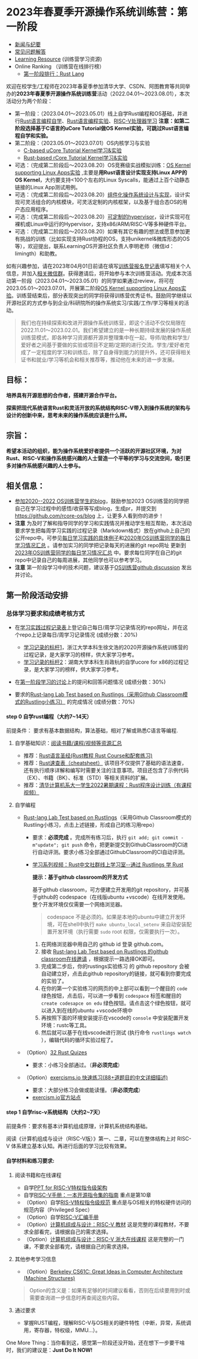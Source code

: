 
# 2023年春夏季开源操作系统训练营：第一阶段

- [新闻与纪要](./news.md)
- [常见问题解答](./QA.md)
- [Learning Resource](./relatedinfo.md) (训练营学习资源)
- Online Ranking （训练营在线排行榜）
  - [第一阶段排行：Rust Lang](https://learningos.github.io/rust-rustlings-ranking/)

欢迎在校学生/工程师在2023年春夏季参加清华大学、CSDN、阿图教育等共同举办的**2023年春夏季开源操作系统训练营**活动（2022.04.01～2023.08.01），本次活动分为两个阶段：

- 第一阶段：（2023.04.01～2023.05.01）线上自学Rust编程和OS基础，并进行[Rust语言编程自学](https://github.com/LearningOS/rust-based-os-comp2023/blob/main/scheduling-1.md#step-0-%E8%87%AA%E5%AD%A6rust%E7%BC%96%E7%A8%8B%E5%A4%A7%E7%BA%A6714%E5%A4%A9)、[Rust语言编程实验](https://github.com/LearningOS/rustlings-template)、[RISC-V处理器学习](https://github.com/LearningOS/rust-based-os-comp2023/blob/main/scheduling-1.md#step-1-%E8%87%AA%E5%AD%A6risc-v%E7%B3%BB%E7%BB%9F%E7%BB%93%E6%9E%84%E5%A4%A7%E7%BA%A627%E5%A4%A9) **注意：如第二阶段选择基于C语言的uCore Tutorial做OS Kernel实验，可跳过Rust语言编程自学和实验。**
- 第二阶段：（2023.05.01～2023.07.01）OS内核学习与实验
  - [C-based uCore Tutorial Kernel学习&实验](https://github.com/LearningOS/uCore-Tutorial-Guide-2023S)
  - [Rust-based rCore Tutorial Kernel学习&实验](https://github.com/LearningOS/rCore-Tutorial-Guide-2023S)
- 可选：（完成第二阶段后～2023.08.20）OS竞赛级实战模拟训练：[OS Kernel supporting Linux Apps实验](https://github.com/LearningOS/oscomp-kernel-training) ,主要是**用Rust语言设计实现支持Linux APP的OS Kernel**，大约要支持<100个左右的Linux Syscalls，能通过上百个动静态链接的Linux App测试用例。
- 可选：（完成第二阶段后～2023.08.20）[组件化操作系统设计与实现](https://github.com/rcore-os/arceos)，设计实现可灵活组合的内核模块，可灵活定制的内核框架，以及基于组合态OS的用户态应用程序。
- 可选：（完成第二阶段后～2023.08.20）[可定制的hypervisor](https://github.com/LearningOS/RVM-Tutorial)，设计实现可在裸机或Linux中运行的Hypervisor，支持x86/ARM/RISC-V等多种硬件平台。
- 可选：（完成第二阶段后～2023.08.20）如果有其它有趣的想法或愿意参加更有挑战的训练（比如实现支持Rust协程的OS，支持unikernel&微库形态的OS等），欢迎提出，联系LearningOS开源社区负责人李明老师（微信id：limingth）和助教。


如有兴趣参加，请在2023年04月01日前请在填写[训练营报名登记表](http://chyyyuuu.mikecrm.com/2zxG8dp)填写相关个人信息，并加入[相关微信群](./2023os2train.jpg)。获得邀请后，将开始参与本次训练营活动。完成本次活动第一阶段（2023.04.01～2023.05.01）的同学如果通过review，将可在2023.05.01～2023.07.01，开展第二阶段[OS Kernel supporting Linux Apps实验](https://github.com/LearningOS/oscomp-kernel-training)。训练营结束后，部分表现突出的同学将获得训练营优秀证书。鼓励同学继续以开源社区的方式参与到企业/科研院所的操作系统实习/实践/工作/学习等相关的活动。

> 我们也在持续探索和改进开源操作系统训练营，即这个活动不仅仅局限在 2022.11.01～2023.02.01。我们希望建立的是一种长期持续发展的操作系统训练营模式，即各种学习资源都开源并整理集中在一起，导师/助教和学生/爱好者之间基于要做的实验或项目不定期/定期的进行交流。学生/爱好者完成了一定程度的学习和训练后，除了自身得到能力的提升外，还可获得相关证书和就业/学习等机会和相关推荐等，推动他在未来的进一步发展。

## 目标：

**培养具有开源思想的合作者，搭建开源合作平台。**

**探索把现代系统语言Rust和灵活开放的系统结构RISC-V带入到操作系统的架构与设计的创新中来，思考未来的操作系统应该是什么样。**

## 宗旨：

**希望本活动的组织，能为操作系统爱好者提供一个活跃的开源社区环境，为对Rust、RISC-V和操作系统感兴趣的人士营造一个平等的学习与交流空间，吸引更多对操作系统感兴趣的人士参与。**

## 相关信息：

- [参加2020--2022 OS训练营学生的blog](https://rcore-os.github.io/blog/)，鼓励参加2023 OS训练营的同学把自己在学习过程中的感悟/收获等写成blog，生成pr，并提交到 <https://github.com/rcore-os/blog> 上，让更多人看到你的进步！
- **注意** 为及时了解和指导同学的学习和实践情况并推动学生相互帮助，本次活动要求学生把每周学习实践的过程记录（Markdown格式）放在github上自己的公开repo中。可参见[每日学习实践的具体例子](https://github.com/GCYYfun/DailySchedule)和[2020年OS训练营同学的每日学习情况汇总](https://github.com/rcore-os/rCore-Tutorial/issues/18 ) 。请参加实习的同学把记录每天的进展的git repo网址 更新到[2023年OS训练营同学的每日学习情况汇总](https://github.com/LearningOS/rust-based-os-comp2023/issues/1) 中。要求每位同学在自己的git repo中记录自己的每周进展，其他同学也可以参考学习。
- **注意** 第一阶段学习中的技术问题，建议基于[OS训练营github discussion](https://github.com/LearningOS/rust-based-os-comp2023/discussion) 发出并讨论。


## 第一阶段活动安排

### 总体学习要求和成绩考核方式

- 在[学习实践过程记录表](https://github.com/LearningOS/rust-based-os-comp2023/discussions/170)上登记自己每日/周学习记录情况的repo网址，并在这个repo上记录每日/周学习记录情况  (成绩分数：20%)
  - [学习记录的标杆1](https://github.com/LearningOS/record)，浙江大学本科生徐文浩的2020开源操作系统训练营的过程记录，是大家学习的榜样，供大家学习参考。
  - [学习记录的标杆2](https://kiprey.github.io/tags/uCore/)：湖南大学本科生肖政杭的自学ucore for x86的过程记录，是大家学习的榜样，供大家学习参考。

- 在[第一阶段学习的讨论](https://github.com/LearningOS/rust-based-os-comp2023/discussions/)上的提问和回答问题情况 (成绩分数：30%)
- 要求的[Rust-lang Lab Test based on Rustlings（采用Github Classroom模式的Rustling小练习）](https://classroom.github.com/a/U37u3veU) 的完成情况 (成绩分数：70%)


#### step 0 自学rust编程（大约7~14天）

前提条件： 要求有基本数据结构，算法基础，相对了解或熟悉C语言等编程.

1. 自学基础知识：[阅读书籍/课程/视频等资源汇总](https://github.com/rcore-os/rCore/wiki/study-resource-of-system-programming-in-RUST)

   - 推荐：[Rust语言圣经(Rust教程 Rust Course和配套练习)](https://course.rs/)
   - 推荐：[Rust速查表（cheatsheet）](https://cheats.rs/) 该项目不仅提供了基础的语法速查，还有执行顺序详解和编写时需要关注的注意事项。项目还包含了示例代码（EX）、书籍（BK）、标准（STD）等相关资料的扩展。
   - 推荐：[清华计算机系大一学生2022暑期课程：Rust程序设计训练（有课程视频）](https://lab.cs.tsinghua.edu.cn/rust/)

2. 自学编程

   - [Rust-lang Lab Test based on Rustlings](https://classroom.github.com/a/H1iQ2GNX)（采用Github Classroom模式的Rustling小练习，点击上述链接，形成自己的练习用repo）
     - 要求：**必须完成** 。完成所有练习后，执行 ``git add; git commit -m"update"; git push`` 命令，把更新提交到GithubClassroom的CI进行自动评测。要求小练习全部通过GithubClassroom的CI自动评测。
     - [学习系列视频：Rust中文社群线上学习室--通过 Rustlings 学 Rust](https://space.bilibili.com/24917186/video)

       **提示：基于github classroom的开发方式**

       基于github classroom，可方便建立开发用的git repository，并可基于github的 codespace（在线版ubuntu +vscode）在线开发使用。整个开发环境仅仅需要一个网络浏览器。

       > codespace 不是必须的。如果是本地的ubuntu中建立开发环境，可在shell中执行 `make ubuntu_local_setenv` 来自动安装配置开发环境（执行需要 `sudo` root 权限，仅需要执行一次）。

       1. 在网络浏览器中用自己的 github id 登录 github.com。
       2. 接收 [Rust-lang Lab Test based on Rustlings 的github classroom在线邀请](https://classroom.github.com/a/H1iQ2GNX)  ，根据提示一路选择OK即可。
       3. 完成第二步后，你的rustings实验练习 的 github repository 会被自动建立好，点击此github repository的链接，就可看到你要完成的实验了。
       4. 在你的第一个实验练习的网页的中上部可以看到一个醒目的 `code`  绿色按钮，点击后，可以进一步看到 `codespace` 标签和醒目的 `create codesapce on edu` 绿色按钮。请点击这个绿色按钮，就可以进入到在线的ubuntu +vscode环境中
       5. 再按照下面的环境安装提示在vscode的 `console` 中安装配置开发环境：rustc等工具。
       6. 然后就可以基于在线vscode进行测试 (执行命令 `rustlings watch` ），编辑代码的循环实验过程了。

   - （Option）[32 Rust Quizes](https://dtolnay.github.io/rust-quiz/1)
     - 要求：小练习全部通过。（**非必须完成**）
   - （Option）[exercisms.io 快速练习(88+道题目的中文详细描述)](http://llever.com/exercism-rust-zh/index.html)
     - 要求：大部分练习会做或能读懂。（**非必须完成**）
     - [exercism.io官方站点](https://exercism.io/)

#### step 1 自学risc-v系统结构（大约2~7天）

前提条件：要求有基本计算机组成原理，计算机系统结构基础。

阅读《计算机组成与设计（RISC-V版）》第一、二章，可以在整体结构上对 RISC-V 体系建立基本认知。再进行后面的学习比较有效果。

#### 自学材料和练习要求:

1. 阅读书籍和在线课程

   - 自学[PPT for RISC-V特权指令级架构](https://content.riscv.org/wp-content/uploads/2018/05/riscv-privileged-BCN.v7-2.pdf)
   - 自学[RISC-V手册：一本开源指令集的指南](http://riscvbook.com/chinese/RISC-V-Reader-Chinese-v2p1.pdf) 重点是第10章
   - （Option）自学[RIS-V特权指令级规范](https://riscv.org/technical/specifications/) 重点是与OS相关的特权硬件访问的规范内容（Privileged Spec）
   - （Option）自学[RISC-V汇编手册](https://github.com/riscv-non-isa/riscv-asm-manual/blob/master/riscv-asm.md)
   - （Option）[计算机组成与设计：RISC-V 教材](https://item.jd.com/12887758.html) 这是完整的课程教材，不要求全部看完，请根据自己的需求选择。
   - （Option）[计算机组成与设计：RISC-V 浙大在线课程](http://www.icourse163.org/course/ZJU-1452997167) 这是完整的一门课，不要求全部看完，请根据自己的需求选择。

2. 其他参考学习信息

   - （Option）[Berkeley CS61C: Great Ideas in Computer Architecture (Machine Structures)](http://www-inst.eecs.berkeley.edu/~cs61c/sp18/)

   > Option的含义是：如果有足够的时间建议看看，否则在后续要用到时或需要查询进一步信息时再查阅这些内容。

3. 通过要求

   - 掌握RUST编程，理解RISC-V与OS相关的硬件特性（中断，异常，系统调用，寄存器，特权级，MMU...）。

One More Thing：当你看到这，感觉第一阶段还没开始，还在想下一步要干啥时，我们的建议是：**Just Do It NOW!**
